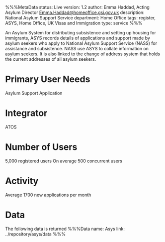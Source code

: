 %%%MetaData
status: Live
version: 1.2
author: Emma Haddad, Acting Asylum Director <Emma.Haddad@homeoffice.gsi.gov.uk>
description: National Asylum Support Service
department: Home Office
tags: register, ASYS, Home Office, UK Visas and Immigration
type: service
%%%

An Asylum System for distributing subsistence and setting up housing for immigrants, ASYS records details of applications and support made by asylum seekers who apply to National Asylum Support Service (NASS) for assistance and subsistence. NASS use ASYS to collate information on asylum seekers. It is also linked to the change of address system that holds the current addresses of all asylum seekers.


# Primary User Needs
Asylum Support Application

# Integrator
ATOS

# Number of Users
5,000 registered users
On average 500 concurrent users

# Activity
Average 1700 new applications per month

# Data
The following data is returned
%%%Data
name: Asys
link: ../repository/asys/data
%%%



